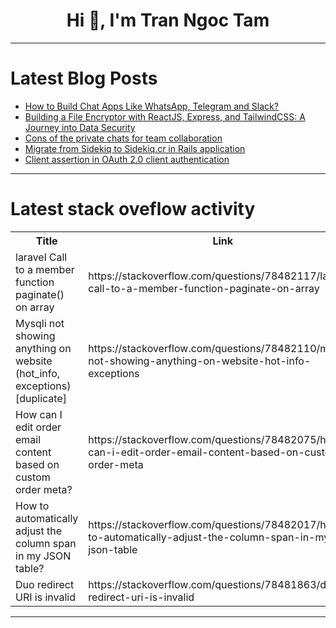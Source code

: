 <h1 align="center">Hi 👋, I'm Tran Ngoc Tam</h1>

---

# Latest Blog Posts 
<!-- BLOG-POST-LIST:START -->
- [How to Build Chat Apps Like WhatsApp, Telegram and Slack?](https://dev.to/alexsam986/build-chat-apps-like-whatsapp-telegram-slack-2jn2)
- [Building a File Encryptor with ReactJS, Express, and TailwindCSS: A Journey into Data Security](https://dev.to/drruvari/building-a-file-encryptor-with-reactjs-express-and-tailwindcss-a-journey-into-data-security-54a9)
- [Cons of the private chats for team collaboration](https://dev.to/jetthoughts/cons-of-the-private-chats-for-team-collaboration-4d13)
- [Migrate from Sidekiq to Sidekiq.cr in Rails application](https://dev.to/jetthoughts/migrate-from-sidekiq-to-sidekiqcr-in-rails-application-1a85)
- [Client assertion in OAuth 2.0 client authentication](https://dev.to/logto/client-assertion-in-oauth-20-client-authentication-1b23)
<!-- BLOG-POST-LIST:END -->

---

# Latest stack oveflow activity
<table>
  <tr><th>Title</th><th>Link</th></tr>
  <!-- STACKOVERFLOW:START --><tr><td>laravel Call to a member function paginate&lpar;&rpar; on array</td><td>https://stackoverflow.com/questions/78482117/laravel-call-to-a-member-function-paginate-on-array</td></tr><tr><td>Mysqli not showing anything on website &lpar;hot_info, exceptions&rpar; [duplicate]</td><td>https://stackoverflow.com/questions/78482110/mysqli-not-showing-anything-on-website-hot-info-exceptions</td></tr><tr><td>How can I edit order email content based on custom order meta?</td><td>https://stackoverflow.com/questions/78482075/how-can-i-edit-order-email-content-based-on-custom-order-meta</td></tr><tr><td>How to automatically adjust the column span in my JSON table?</td><td>https://stackoverflow.com/questions/78482017/how-to-automatically-adjust-the-column-span-in-my-json-table</td></tr><tr><td>Duo redirect URI is invalid</td><td>https://stackoverflow.com/questions/78481863/duo-redirect-uri-is-invalid</td></tr><!-- STACKOVERFLOW:END -->
</table>

---


